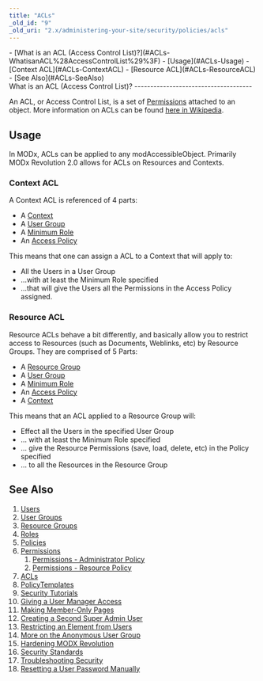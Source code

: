 ```yaml
---
title: "ACLs"
_old_id: "9"
_old_uri: "2.x/administering-your-site/security/policies/acls"
---
```


<div>- [What is an ACL (Access Control List)?](#ACLs-WhatisanACL%28AccessControlList%29%3F)
- [Usage](#ACLs-Usage)
  - [Context ACL](#ACLs-ContextACL)
  - [Resource ACL](#ACLs-ResourceACL)
- [See Also](#ACLs-SeeAlso)

</div>What is an ACL (Access Control List)?
-------------------------------------

An ACL, or Access Control List, is a set of [Permissions](administering-your-site/security/policies/permissions "Permissions") attached to an object. More information on ACLs can be found [here in Wikipedia](http://en.wikipedia.org/wiki/Access_control_list).

Usage
-----

In MODx, ACLs can be applied to any modAccessibleObject. Primarily MODx Revolution 2.0 allows for ACLs on Resources and Contexts.

### Context ACL

A Context ACL is referenced of 4 parts:

- A [Context](administering-your-site/contexts "Contexts")
- A [User Group](administering-your-site/security/user-groups "User Groups")
- A [Minimum Role](administering-your-site/security/roles "Roles")
- An [Access Policy](administering-your-site/security/policies "Policies")

This means that one can assign a ACL to a Context that will apply to:

- All the Users in a User Group
- ...with at least the Minimum Role specified
- ...that will give the Users all the Permissions in the Access Policy assigned.

### Resource ACL

Resource ACLs behave a bit differently, and basically allow you to restrict access to Resources (such as Documents, Weblinks, etc) by Resource Groups. They are comprised of 5 Parts:

- A [Resource Group](administering-your-site/security/resource-groups "Resource Groups")
- A [User Group](administering-your-site/security/user-groups "User Groups")
- A [Minimum Role](administering-your-site/security/roles "Roles")
- An [Access Policy](administering-your-site/security/policies "Policies")
- A [Context](administering-your-site/contexts "Contexts")

This means that an ACL applied to a Resource Group will:

- Effect all the Users in the specified User Group
- ... with at least the Minimum Role specified
- ... give the Resource Permissions (save, load, delete, etc) in the Policy specified
- ... to all the Resources in the Resource Group

See Also
--------

1. [Users](administering-your-site/security/users)
2. [User Groups](administering-your-site/security/user-groups)
3. [Resource Groups](administering-your-site/security/resource-groups)
4. [Roles](administering-your-site/security/roles)
5. [Policies](administering-your-site/security/policies)
  1. [Permissions](administering-your-site/security/policies/permissions)
      1. [Permissions - Administrator Policy](administering-your-site/security/policies/permissions/permissions-administrator-policy)
      2. [Permissions - Resource Policy](administering-your-site/security/policies/permissions/permissions-resource-policy)
  2. [ACLs](administering-your-site/security/policies/acls)
  3. [PolicyTemplates](administering-your-site/security/policies/policytemplates)
6. [Security Tutorials](administering-your-site/security/security-tutorials)
  1. [Giving a User Manager Access](administering-your-site/security/security-tutorials/giving-a-user-manager-access)
  2. [Making Member-Only Pages](administering-your-site/security/security-tutorials/making-member-only-pages)
  3. [Creating a Second Super Admin User](administering-your-site/security/security-tutorials/creating-a-second-super-admin-user)
  4. [Restricting an Element from Users](administering-your-site/security/security-tutorials/restricting-an-element-from-users)
  5. [More on the Anonymous User Group](administering-your-site/security/security-tutorials/more-on-the-anonymous-user-group)
7. [Hardening MODX Revolution](administering-your-site/security/hardening-modx-revolution)
8. [Security Standards](administering-your-site/security/security-standards)
9. [Troubleshooting Security](administering-your-site/security/troubleshooting-security)
  1. [Resetting a User Password Manually](administering-your-site/security/troubleshooting-security/resetting-a-user-password-manually)
